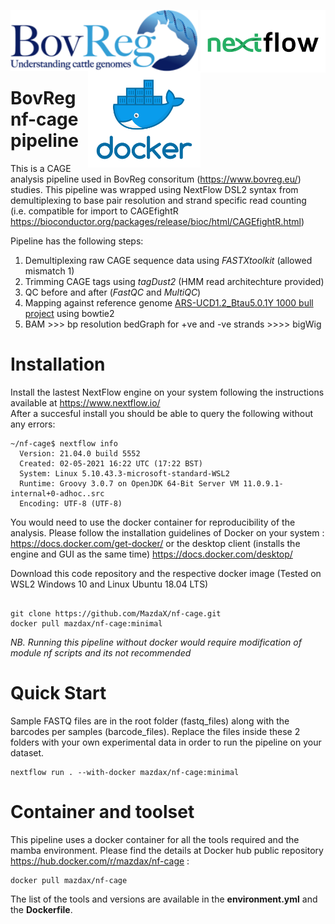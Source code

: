 <p float="right">
  <img align="left" width="300" ![BovReg Logo] src="/images/BV_logo.png">
  <img align="right" width="200" ![NextFlow Logo] src="/images/NF_logo.png">  <br><br><br><br><br>
  <img align="right" width="180" ![Docker Logo] src="/images/docker_logo.png">
</p>

# BovReg nf-cage pipeline 
This is a CAGE analysis pipeline used in BovReg consoritum (https://www.bovreg.eu/) studies. This pipeline was wrapped using NextFlow DSL2 syntax from demultiplexing to base pair resolution and strand specific read counting <br> (i.e. compatible for import to CAGEfightR https://bioconductor.org/packages/release/bioc/html/CAGEfightR.html)

Pipeline has the following steps: 
1. Demultiplexing raw CAGE sequence data using _FASTXtoolkit_ (allowed mismatch 1)
2. Trimming CAGE tags using _tagDust2_ (HMM read architechture provided) 
3. QC before and after (_FastQC_ and _MultiQC_)
4. Mapping against reference genome [ARS-UCD1.2_Btau5.0.1Y 1000 bull project](https://sites.ualberta.ca/~stothard/1000_bull_genomes/) using bowtie2
5. BAM >>> bp resolution bedGraph for +ve and -ve strands >>>> bigWig


# Installation

Install the lastest NextFlow engine on your system following the instructions available at https://www.nextflow.io/<br>
After a succesful install you should be able to query the following without any errors: 

```
~/nf-cage$ nextflow info
  Version: 21.04.0 build 5552
  Created: 02-05-2021 16:22 UTC (17:22 BST)
  System: Linux 5.10.43.3-microsoft-standard-WSL2
  Runtime: Groovy 3.0.7 on OpenJDK 64-Bit Server VM 11.0.9.1-internal+0-adhoc..src
  Encoding: UTF-8 (UTF-8)
```

You would need to use the docker container for reproducibility of the analysis. Please follow the installation guidelines of Docker on your system : https://docs.docker.com/get-docker/ or the desktop client (installs the engine and GUI as the same time) https://docs.docker.com/desktop/<br>

Download this code repository and the respective docker image (Tested on WSL2 Windows 10 and Linux Ubuntu 18.04 LTS) 

```

git clone https://github.com/MazdaX/nf-cage.git
docker pull mazdax/nf-cage:minimal

```
_NB. Running this pipeline without docker would require modification of module nf scripts and its not recommended_

# Quick Start

Sample FASTQ files are in the root folder (fastq_files) along with the barcodes per samples (barcode_files). Replace the files inside these 2 folders with your own experimental data in order to run the pipeline on your dataset. 

```
nextflow run . --with-docker mazdax/nf-cage:minimal 

```

# Container and toolset
This pipeline uses a docker container for all the tools required and the mamba environment. Please find the details at Docker hub public repository https://hub.docker.com/r/mazdax/nf-cage :
```
docker pull mazdax/nf-cage
```
The list of the tools and versions are available in the __environment.yml__ and the __Dockerfile__. 





